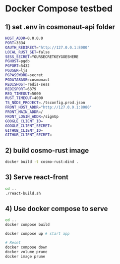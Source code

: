 # Docker Compose testbed
## 1) set .env in cosmonaut-api folder
```sh
HOST_ADDR=0.0.0.0
PORT=3334
OAUTH_REDIRECT="http://127.0.0.1:8080"
LOCAL_RUST_SET=false
SESS_SECRET=YOURSECRETKEYGOESHERE
PGHOST=pgdb
PGPORT=5432
PGUSER=ljs
PGPASSWORD=secret
PGDATABASE=cosmonaut
REDISHOST=redis-sess
REDISPORT=6379
REQ_TIMEOUT=5000
RUST_TIMEOUT=4000
TS_NODE_PROJECT=./tsconfig.prod.json
FRONT_HOST_ADDR="http://127.0.0.1:8080"
FRONT_MAIN_ADDR=/
FRONT_LOGIN_ADDR=/signUp
GOOGLE_CLIENT_ID=
GOOGLE_CLIENT_SECRET=
GITHUB_CLIENT_ID=
GITHUB_CLIENT_SECRET=
```
## 2) build cosmo-rust image
```sh
docker build -t cosmo-rust:dind .
```
## 3) Serve react-front
```sh
cd ..
./react-build.sh
```
## 4) Use docker compose to serve
```sh
cd ..
docker compose build

docker compose up # start app

# Reset
docker compose down
docker volume prune
docker image prune
```